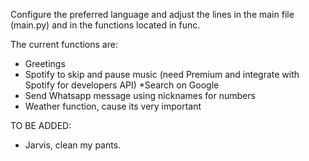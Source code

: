 Configure the preferred language and adjust the lines in the main file (main.py) and in the functions located in func.

The current functions are:
* Greetings
* Spotify to skip and pause music (need Premium and integrate with Spotify for developers API)
*Search on Google
* Send Whatsapp message using nicknames for numbers
* Weather function, cause its very important

TO BE ADDED:
- Jarvis, clean my pants.
